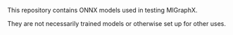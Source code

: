 This repository contains ONNX models used in testing MIGraphX.

They are not necessarily trained models or otherwise set up for other uses.
